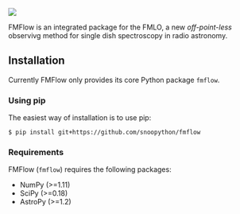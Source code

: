 ![](https://github.com/snoopython/fmflow/wiki/images/fmflow-logo.png)

FMFlow is an integrated package for the FMLO, a new *off-point-less* observivg method for single dish spectroscopy in radio astronomy.

## Installation

Currently FMFlow only provides its core Python package `fmflow`.

### Using pip

The easiest way of installation is to use pip:

`$ pip install git+https://github.com/snoopython/fmflow`

### Requirements

FMFlow (`fmflow`) requires the following packages:

+ NumPy (>=1.11)
+ SciPy (>=0.18)
+ AstroPy (>=1.2)
